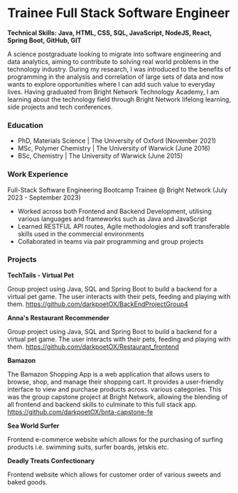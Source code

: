 # Trainee Full Stack Software Engineer

**Technical Skills: Java, HTML, CSS, SQL, JavaScript, NodeJS​, React, Spring Boot, GitHub, GIT**

A science postgraduate looking to migrate into software engineering and data analytics, aiming to contribute to solving real world problems in the technology industry. During my research, I was introduced to the benefits of programming in the analysis and correlation of large sets of data and now wants to explore opportunities where I can add such value to everyday lives. Having graduated from Bright Network Technology Academy, I am learning about the technology field through Bright Network lifelong learning, side projects and tech conferences.

### Education
- PhD, Materials Science | The University of Oxford (November 2021)
- MSc, Polymer Chemistry | The University of Warwick (June 2016)
- BSc, Chemistry | The University of Warwick (June 2015)

### Work Experience
Full-Stack Software Engineering Bootcamp Trainee @ Bright Network (July 2023 - September 2023)
- Worked across both Frontend and Backend Development, utilising various languages and frameworks such as Java and JavaScript
- Learned RESTFUL API routes, Agile methodologies and soft transferable skills used in the commercial environments
- Collaborated in teams via pair programming and group projects

### Projects
**TechTails - Virtual Pet**

Group project using Java, SQL and Spring Boot to build a backend for a virtual pet game.​ The user interacts with their pets, feeding and playing with them. 
https://github.com/darkpoetOX/BackEndProjectGroup4

**Anna's Restaurant Recommender**

Group project using Java, SQL and Spring Boot to build a backend for a virtual pet game.​ The user interacts with their pets, feeding and playing with them. https://github.com/darkpoetOX/Restaurant_frontend

**Bamazon**

The Bamazon Shopping App is a web application that allows users to browse, shop, and manage their shopping cart. It provides a user-friendly interface to view and purchase products across. various categories. This was the group capstone project at Bright Network, allowing the blending of all frontend and backend skills to culminate to this full stack app. https://github.com/darkpoetOX/bnta-capstone-fe

**Sea World Surfer**

Frontend e-commerce website which allows for the purchasing of surfing products i.e. swimming suits, surfer boards, jetskis etc.

**Deadly Treats Confectionary**

Frontend website which allows for customer order of various sweets and baked goods.


